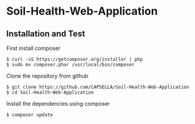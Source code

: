 # Soil-Health-Web-Application



Installation and Test
---------------

First install composer

	$ curl -sS https://getcomposer.org/installer | php
	$ sudo mv composer.phar /usr/local/bin/composer

Clone the repository from github

	$ git clone https://github.com/CAPSELLA/Soil-Health-Web-Application
	$ cd Soil-Health-Web-Application

Install the dependencies using composer

	$ composer update
  
